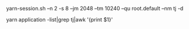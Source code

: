 yarn-session.sh –n 2 -s 8 –jm 2048 –tm 10240 –qu root.default –nm tj -d


yarn application -list|grep tj|awk '{print $1}'
